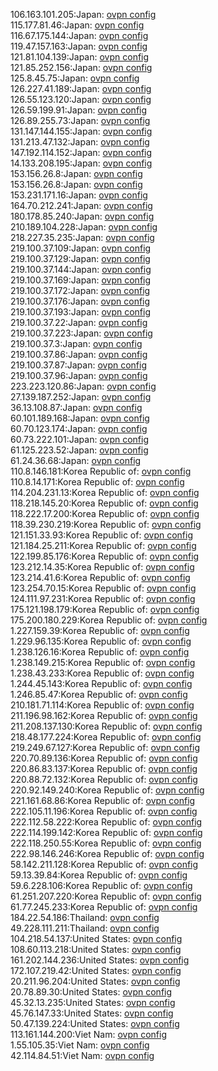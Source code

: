 106.163.101.205:Japan: [ovpn config](vpn/106_163_101_205.ovpn)  
115.177.81.46:Japan: [ovpn config](vpn/115_177_81_46.ovpn)  
116.67.175.144:Japan: [ovpn config](vpn/116_67_175_144.ovpn)  
119.47.157.163:Japan: [ovpn config](vpn/119_47_157_163.ovpn)  
121.81.104.139:Japan: [ovpn config](vpn/121_81_104_139.ovpn)  
121.85.252.156:Japan: [ovpn config](vpn/121_85_252_156.ovpn)  
125.8.45.75:Japan: [ovpn config](vpn/125_8_45_75.ovpn)  
126.227.41.189:Japan: [ovpn config](vpn/126_227_41_189.ovpn)  
126.55.123.120:Japan: [ovpn config](vpn/126_55_123_120.ovpn)  
126.59.199.91:Japan: [ovpn config](vpn/126_59_199_91.ovpn)  
126.89.255.73:Japan: [ovpn config](vpn/126_89_255_73.ovpn)  
131.147.144.155:Japan: [ovpn config](vpn/131_147_144_155.ovpn)  
131.213.47.132:Japan: [ovpn config](vpn/131_213_47_132.ovpn)  
147.192.114.152:Japan: [ovpn config](vpn/147_192_114_152.ovpn)  
14.133.208.195:Japan: [ovpn config](vpn/14_133_208_195.ovpn)  
153.156.26.8:Japan: [ovpn config](vpn/153_156_26_8.ovpn)  
153.156.26.8:Japan: [ovpn config](vpn/153_156_26_8.ovpn)  
153.231.171.16:Japan: [ovpn config](vpn/153_231_171_16.ovpn)  
164.70.212.241:Japan: [ovpn config](vpn/164_70_212_241.ovpn)  
180.178.85.240:Japan: [ovpn config](vpn/180_178_85_240.ovpn)  
210.189.104.228:Japan: [ovpn config](vpn/210_189_104_228.ovpn)  
218.227.35.235:Japan: [ovpn config](vpn/218_227_35_235.ovpn)  
219.100.37.109:Japan: [ovpn config](vpn/219_100_37_109.ovpn)  
219.100.37.129:Japan: [ovpn config](vpn/219_100_37_129.ovpn)  
219.100.37.144:Japan: [ovpn config](vpn/219_100_37_144.ovpn)  
219.100.37.169:Japan: [ovpn config](vpn/219_100_37_169.ovpn)  
219.100.37.172:Japan: [ovpn config](vpn/219_100_37_172.ovpn)  
219.100.37.176:Japan: [ovpn config](vpn/219_100_37_176.ovpn)  
219.100.37.193:Japan: [ovpn config](vpn/219_100_37_193.ovpn)  
219.100.37.22:Japan: [ovpn config](vpn/219_100_37_22.ovpn)  
219.100.37.223:Japan: [ovpn config](vpn/219_100_37_223.ovpn)  
219.100.37.3:Japan: [ovpn config](vpn/219_100_37_3.ovpn)  
219.100.37.86:Japan: [ovpn config](vpn/219_100_37_86.ovpn)  
219.100.37.87:Japan: [ovpn config](vpn/219_100_37_87.ovpn)  
219.100.37.96:Japan: [ovpn config](vpn/219_100_37_96.ovpn)  
223.223.120.86:Japan: [ovpn config](vpn/223_223_120_86.ovpn)  
27.139.187.252:Japan: [ovpn config](vpn/27_139_187_252.ovpn)  
36.13.108.87:Japan: [ovpn config](vpn/36_13_108_87.ovpn)  
60.101.189.168:Japan: [ovpn config](vpn/60_101_189_168.ovpn)  
60.70.123.174:Japan: [ovpn config](vpn/60_70_123_174.ovpn)  
60.73.222.101:Japan: [ovpn config](vpn/60_73_222_101.ovpn)  
61.125.223.52:Japan: [ovpn config](vpn/61_125_223_52.ovpn)  
61.24.36.68:Japan: [ovpn config](vpn/61_24_36_68.ovpn)  
110.8.146.181:Korea Republic of: [ovpn config](vpn/110_8_146_181.ovpn)  
110.8.14.171:Korea Republic of: [ovpn config](vpn/110_8_14_171.ovpn)  
114.204.231.13:Korea Republic of: [ovpn config](vpn/114_204_231_13.ovpn)  
118.218.145.20:Korea Republic of: [ovpn config](vpn/118_218_145_20.ovpn)  
118.222.17.200:Korea Republic of: [ovpn config](vpn/118_222_17_200.ovpn)  
118.39.230.219:Korea Republic of: [ovpn config](vpn/118_39_230_219.ovpn)  
121.151.33.93:Korea Republic of: [ovpn config](vpn/121_151_33_93.ovpn)  
121.184.25.211:Korea Republic of: [ovpn config](vpn/121_184_25_211.ovpn)  
122.199.85.176:Korea Republic of: [ovpn config](vpn/122_199_85_176.ovpn)  
123.212.14.35:Korea Republic of: [ovpn config](vpn/123_212_14_35.ovpn)  
123.214.41.6:Korea Republic of: [ovpn config](vpn/123_214_41_6.ovpn)  
123.254.70.15:Korea Republic of: [ovpn config](vpn/123_254_70_15.ovpn)  
124.111.97.231:Korea Republic of: [ovpn config](vpn/124_111_97_231.ovpn)  
175.121.198.179:Korea Republic of: [ovpn config](vpn/175_121_198_179.ovpn)  
175.200.180.229:Korea Republic of: [ovpn config](vpn/175_200_180_229.ovpn)  
1.227.159.39:Korea Republic of: [ovpn config](vpn/1_227_159_39.ovpn)  
1.229.96.135:Korea Republic of: [ovpn config](vpn/1_229_96_135.ovpn)  
1.238.126.16:Korea Republic of: [ovpn config](vpn/1_238_126_16.ovpn)  
1.238.149.215:Korea Republic of: [ovpn config](vpn/1_238_149_215.ovpn)  
1.238.43.233:Korea Republic of: [ovpn config](vpn/1_238_43_233.ovpn)  
1.244.45.143:Korea Republic of: [ovpn config](vpn/1_244_45_143.ovpn)  
1.246.85.47:Korea Republic of: [ovpn config](vpn/1_246_85_47.ovpn)  
210.181.71.114:Korea Republic of: [ovpn config](vpn/210_181_71_114.ovpn)  
211.196.98.162:Korea Republic of: [ovpn config](vpn/211_196_98_162.ovpn)  
211.208.137.130:Korea Republic of: [ovpn config](vpn/211_208_137_130.ovpn)  
218.48.177.224:Korea Republic of: [ovpn config](vpn/218_48_177_224.ovpn)  
219.249.67.127:Korea Republic of: [ovpn config](vpn/219_249_67_127.ovpn)  
220.70.89.136:Korea Republic of: [ovpn config](vpn/220_70_89_136.ovpn)  
220.86.83.137:Korea Republic of: [ovpn config](vpn/220_86_83_137.ovpn)  
220.88.72.132:Korea Republic of: [ovpn config](vpn/220_88_72_132.ovpn)  
220.92.149.240:Korea Republic of: [ovpn config](vpn/220_92_149_240.ovpn)  
221.161.68.86:Korea Republic of: [ovpn config](vpn/221_161_68_86.ovpn)  
222.105.11.196:Korea Republic of: [ovpn config](vpn/222_105_11_196.ovpn)  
222.112.58.222:Korea Republic of: [ovpn config](vpn/222_112_58_222.ovpn)  
222.114.199.142:Korea Republic of: [ovpn config](vpn/222_114_199_142.ovpn)  
222.118.250.55:Korea Republic of: [ovpn config](vpn/222_118_250_55.ovpn)  
222.98.146.246:Korea Republic of: [ovpn config](vpn/222_98_146_246.ovpn)  
58.142.211.128:Korea Republic of: [ovpn config](vpn/58_142_211_128.ovpn)  
59.13.39.84:Korea Republic of: [ovpn config](vpn/59_13_39_84.ovpn)  
59.6.228.106:Korea Republic of: [ovpn config](vpn/59_6_228_106.ovpn)  
61.251.207.220:Korea Republic of: [ovpn config](vpn/61_251_207_220.ovpn)  
61.77.245.233:Korea Republic of: [ovpn config](vpn/61_77_245_233.ovpn)  
184.22.54.186:Thailand: [ovpn config](vpn/184_22_54_186.ovpn)  
49.228.111.211:Thailand: [ovpn config](vpn/49_228_111_211.ovpn)  
104.218.54.137:United States: [ovpn config](vpn/104_218_54_137.ovpn)  
108.60.113.218:United States: [ovpn config](vpn/108_60_113_218.ovpn)  
161.202.144.236:United States: [ovpn config](vpn/161_202_144_236.ovpn)  
172.107.219.42:United States: [ovpn config](vpn/172_107_219_42.ovpn)  
20.211.96.204:United States: [ovpn config](vpn/20_211_96_204.ovpn)  
20.78.89.30:United States: [ovpn config](vpn/20_78_89_30.ovpn)  
45.32.13.235:United States: [ovpn config](vpn/45_32_13_235.ovpn)  
45.76.147.33:United States: [ovpn config](vpn/45_76_147_33.ovpn)  
50.47.139.224:United States: [ovpn config](vpn/50_47_139_224.ovpn)  
113.161.144.200:Viet Nam: [ovpn config](vpn/113_161_144_200.ovpn)  
1.55.105.35:Viet Nam: [ovpn config](vpn/1_55_105_35.ovpn)  
42.114.84.51:Viet Nam: [ovpn config](vpn/42_114_84_51.ovpn)  
